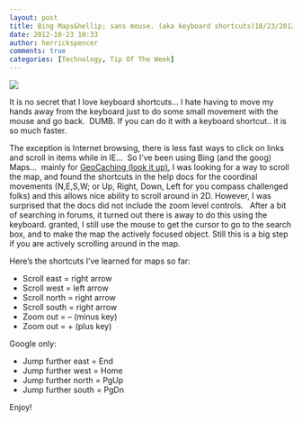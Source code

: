 ```yaml
---
layout: post
title: Bing Maps&hellip; sans mouse. (aka keyboard shortcuts)10/23/2012
date: 2012-10-23 10:33
author: herrickspencer
comments: true
categories: [Technology, Tip Of The Week]
---
```

<img src="https://herrickspencer.blog/wp-content/uploads/2012/10/tip-of-the-week-tow-top_thumb.jpg" /></p>

It is no secret that I love keyboard shortcuts… I hate having to move my hands away from the keyboard just to do some small movement with the mouse and go back.&#160; DUMB. If you can do it with a keyboard shortcut.. it is so much faster.

The exception is Internet browsing, there is less fast ways to click on links and scroll in items while in IE…&#160; So I’ve been using Bing (and the goog) Maps…&#160; mainly for <a href="http://www.geocaching.com/">GeoCaching (look it up)</a>, I was looking for a way to scroll the map, and found the shortcuts in the help docs for the coordinal movements (N,E,S,W; or Up, Right, Down, Left for you compass challenged folks) and this allows nice ability to scroll around in 2D. However, I was surprised that the docs did not include the zoom level controls.&#160;&#160; After a bit of searching in forums, it turned out there is away to do this using the keyboard. granted, I still use the mouse to get the cursor to go to the search box, and to make the map the actively focused object. Still this is a big step if you are actively scrolling around in the map.

Here’s the shortcuts I’ve learned for maps so far:

<ul>   <li>Scroll east = right arrow</li>    <li>Scroll west = left arrow</li>    <li>Scroll north = right arrow</li>    <li>Scroll south = right arrow</li>    <li>Zoom out = – (minus key)</li>    <li>Zoom out = + (plus key)</li> </ul>

Google only:

<ul>   <li>Jump further east = End</li>    <li>Jump further west = Home</li>    <li>Jump further north = PgUp</li>    <li>Jump further south = PgDn</li> </ul>

Enjoy!
